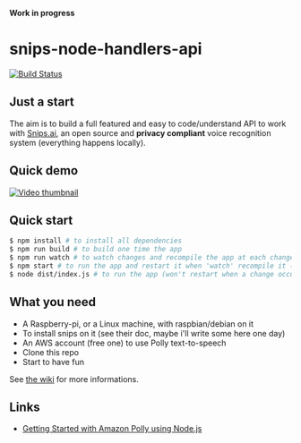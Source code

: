 __Work in progress__

# snips-node-handlers-api

[![Build Status](https://travis-ci.org/gjdass/snips-node-handlers-api.svg?branch=master)](https://travis-ci.org/gjdass/snips-node-handlers-api)

## Just a start
The aim is to build a full featured and easy to code/understand API to work with [Snips.ai](https://snips.ai), an open source and __privacy compliant__ voice recognition system (everything happens locally).

## Quick demo
[![Video thumbnail](https://i.ytimg.com/vi/lBsEgB8Cx1g/hqdefault.jpg?sqp=-oaymwEXCPYBEIoBSFryq4qpAwkIARUAAIhCGAE=&rs=AOn4CLC2odg5P4hQ3QeSQm1g9n8A6CIPkQ)](https://youtu.be/lBsEgB8Cx1g)

## Quick start

```bash
$ npm install # to install all dependencies
$ npm run build # to build one time the app
$ npm run watch # to watch changes and recompile the app at each change
$ npm start # to run the app and restart it when 'watch' recompile it (nodemon)
$ node dist/index.js # to run the app (won't restart when a change occurs)
```

## What you need

* A Raspberry-pi, or a Linux machine, with raspbian/debian on it
* To install snips on it (see their doc, maybe i'll write some here one day)
* An AWS account (free one) to use Polly text-to-speech
* Clone this repo
* Start to have fun

See [the wiki](https://github.com/gjdass/snips-node-handlers-api/wiki) for more informations.

## Links

* [Getting Started with Amazon Polly using Node.js](https://medium.com/@anaptfox/getting-started-with-amazon-polly-using-node-js-345e84dbd23d)